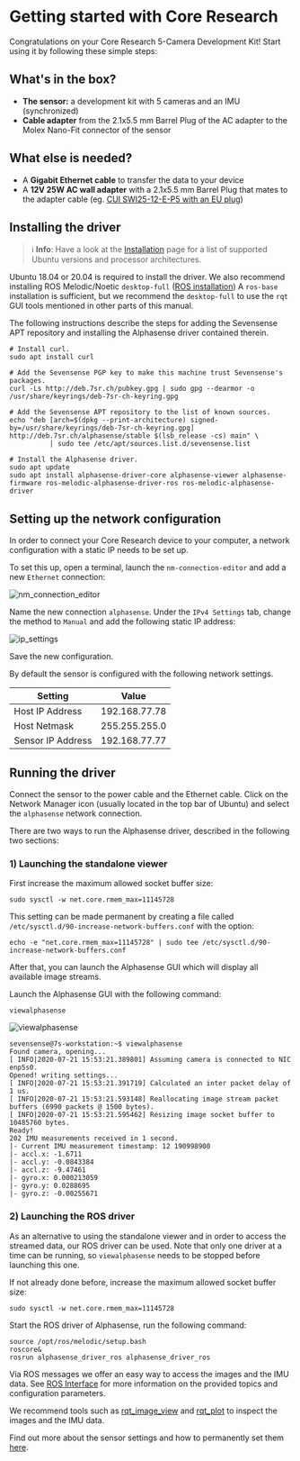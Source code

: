 # Getting started with Core Research

Congratulations on your Core Research 5-Camera Development Kit!  Start using
it by following these simple steps:

## What's in the box?

- **The sensor:** a development kit with 5 cameras and an IMU (synchronized)
- **Cable adapter** from the 2.1x5.5 mm Barrel Plug of the AC adapter to the Molex Nano-Fit connector of the sensor

## What else is needed?

- A **Gigabit Ethernet cable** to transfer the data to your device
- A **12V 25W AC wall adapter** with a 2.1x5.5 mm Barrel Plug that mates to the adapter cable (eg. [CUI SWI25-12-E-P5 with an EU plug](https://www.mouser.ch/ProductDetail/490-SWI25-12-E-P5))

## Installing the driver

> :information_source: **Info**: Have a look at the
  [Installation](/pages/installation_and_upgrade.md) page for a list of supported Ubuntu versions and processor architectures.

Ubuntu 18.04 or 20.04 is required to install the driver. We also recommend installing ROS Melodic/Noetic `desktop-full` ([ROS 
installation](http://wiki.ros.org/melodic/Installation/Ubuntu)) A `ros-base` installation is sufficient, but we recommend
the `desktop-full` to use the `rqt` GUI tools mentioned in other parts of
this manual.

The following instructions describe the steps for adding the Sevensense APT
repository and installing the Alphasense driver contained therein.

```
# Install curl.
sudo apt install curl

# Add the Sevensense PGP key to make this machine trust Sevensense's packages.
curl -Ls http://deb.7sr.ch/pubkey.gpg | sudo gpg --dearmor -o /usr/share/keyrings/deb-7sr-ch-keyring.gpg

# Add the Sevensense APT repository to the list of known sources.
echo "deb [arch=$(dpkg --print-architecture) signed-by=/usr/share/keyrings/deb-7sr-ch-keyring.gpg] http://deb.7sr.ch/alphasense/stable $(lsb_release -cs) main" \
          | sudo tee /etc/apt/sources.list.d/sevensense.list

# Install the Alphasense driver.
sudo apt update
sudo apt install alphasense-driver-core alphasense-viewer alphasense-firmware ros-melodic-alphasense-driver-ros ros-melodic-alphasense-driver
```

## Setting up the network configuration

In order to connect your Core Research device to your computer, a network
configuration with a static IP needs to be set up.

To set this up, open a terminal, launch the `nm-connection-editor` and add a
new `Ethernet` connection:

![nm_connection_editor](/images/nm_connection_editor.png)

Name the new connection `alphasense`. Under the `IPv4 Settings` tab, change the
method to `Manual` and add the following static IP address:

![ip_settings](/images/alphasense_ip_setting.png)

Save the new configuration.

By default the sensor is configured with the following network settings.

| Setting  | Value |
| ------------------- | ------------- |
| Host IP Address     | 192.168.77.78  |
| Host Netmask        | 255.255.255.0  |
| Sensor IP Address   | 192.168.77.77  |

## Running the driver

Connect the sensor to the power cable and the Ethernet cable.  Click on the
Network Manager icon (usually located in the top bar of Ubuntu) and select the
`alphasense` network connection.

There are two ways to run the Alphasense driver, described in the following two
sections:

### 1) Launching the standalone viewer

First increase the maximum allowed socket buffer size:

```
sudo sysctl -w net.core.rmem_max=11145728
```

This setting can be made permanent by creating a file called
`/etc/sysctl.d/90-increase-network-buffers.conf` with the option:

```console
echo -e "net.core.rmem_max=11145728" | sudo tee /etc/sysctl.d/90-increase-network-buffers.conf
```

After that, you can launch the Alphasense GUI which will display all available
image streams.

Launch the Alphasense GUI with the following command:

```
viewalphasense
```

![viewalphasense](/images/viewer.png)

```console
sevensense@7s-workstation:~$ viewalphasense
Found camera, opening...
[ INFO|2020-07-21 15:53:21.389801] Assuming camera is connected to NIC enp5s0.
Opened! writing settings...
[ INFO|2020-07-21 15:53:21.391719] Calculated an inter packet delay of 1 us.
[ INFO|2020-07-21 15:53:21.593148] Reallocating image stream packet buffers (6990 packets @ 1500 bytes).
[ INFO|2020-07-21 15:53:21.595462] Resizing image socket buffer to 10485760 bytes.
Ready!
202 IMU measurements received in 1 second.
|- Current IMU measurement timestamp: 12 190998900
|- accl.x: -1.6711
|- accl.y: -0.0843384
|- accl.z: -9.47461
|- gyro.x: 0.000213059
|- gyro.y: 0.0288695
|- gyro.z: -0.00255671
```

### 2) Launching the ROS driver

As an alternative to using the standalone viewer and in order to access the
streamed data, our ROS driver can be used.  Note that only one driver at a time
can be running, so `viewalphasense` needs to be stopped before launching this
one.  


If not already done before, increase the maximum allowed socket buffer size:

```
sudo sysctl -w net.core.rmem_max=11145728
```

Start the ROS driver of Alphasense, run the following command:


```
source /opt/ros/melodic/setup.bash
roscore&
rosrun alphasense_driver_ros alphasense_driver_ros

```

Via ROS messages we offer an easy way to access the images and the IMU data. 
See [ROS Interface](/pages/ros_driver_usage.md) for more information on the provided 
topics and configuration parameters.

We recommend tools such as [rqt_image_view](http://wiki.ros.org/rqt_image_view)
and [rqt_plot](http://wiki.ros.org/rqt_plot) to inspect the images and the IMU
data.

Find out more about the sensor settings and how to permanently set them
[here](/pages/sensor_settings.md).
